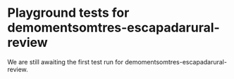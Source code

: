 # Playground tests for demomentsomtres-escapadarural-review
We are still awaiting the first test run for demomentsomtres-escapadarural-review.
